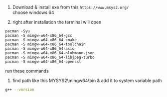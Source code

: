 1. Download & install exe from this 
`https://www.msys2.org/`  
choose windows 64  

2. right after installation the terminal will open
```
pacman -Syu
pacman -S mingw-w64-x86_64-gcc
pacman -S mingw-w64-x86_64-cmake
pacman -S mingw-w64-x86_64-toolchain
pacman -S mingw-w64-x86_64-asio
pacman -S mingw-w64-x86_64-nlohmann-json
pacman -S mingw-w64-x86_64-libjpeg-turbo
pacman -S mingw-w64-x86_64-openssl
```
run these commands  

1. find path like this
MYSYS2\mingw64\bin
& add it to system variable path  
```bash
g++ --version
```  